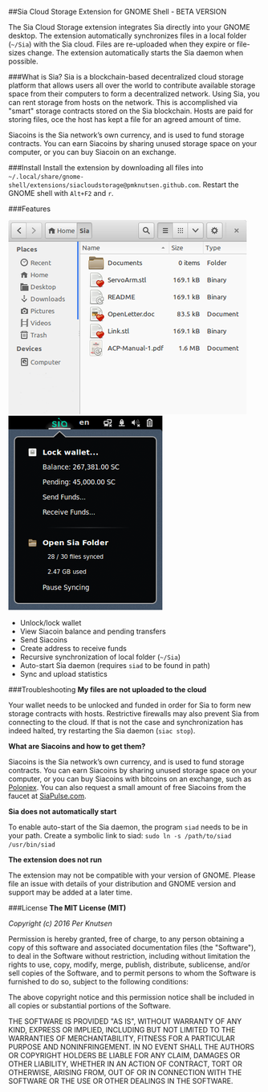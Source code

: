 ##Sia Cloud Storage Extension for GNOME Shell - BETA VERSION

The Sia Cloud Storage extension integrates Sia directly into your GNOME desktop. The extension automatically synchronizes files in a local folder (`~/Sia`) with the Sia cloud. Files are re-uploaded when they expire or file-sizes change. The extension automatically starts the Sia daemon when possible.

###What is Sia?
Sia is a blockchain-based decentralized cloud storage platform that allows users all over the world to contribute available storage space from their computers to form a decentralized network. Using Sia, you can rent storage from hosts on the network. This is accomplished via "smart" storage contracts stored on the Sia blockchain. Hosts are paid for storing files, oce the host has kept a file for an agreed amount of time.

Siacoins is the Sia network’s own currency, and is used to fund storage contracts. You can earn Siacoins by sharing unused storage space on your computer, or you can buy Siacoin on an exchange.

###Install
Install the extension by downloading all files into `~/.local/share/gnome-shell/extensions/siacloudstorage@pmknutsen.github.com`. Restart the GNOME shell with `Alt+F2` and `r`.

###Features

![Sia GNOME Extension](screenshot-2.png)
![Sia GNOME Extension](screenshot.png)

* Unlock/lock wallet
* View Siacoin balance and pending transfers
* Send Siacoins
* Create address to receive funds
* Recursive synchronization of local folder (`~/Sia`)
* Auto-start Sia daemon (requires `siad` to be found in path)
* Sync and upload statistics

###Troubleshooting
**My files are not uploaded to the cloud**

Your wallet needs to be unlocked and funded in order for Sia to form new storage contracts with hosts. Restrictive firewalls may also prevent Sia from connecting to the cloud. If that is not the case and synchronization has indeed halted, try restarting the Sia daemon (`siac stop`).

**What are Siacoins and how to get them?**

Siacoins is the Sia network’s own currency, and is used to fund storage contracts. You can earn Siacoins by sharing unused storage space on your computer, or you can buy Siacoins with bitcoins on an exchange, such as [Poloniex](http://poloniex.com). You can also request a small amount of free Siacoins from the faucet at [SiaPulse.com](http://siapulse.com/page/faucet).

**Sia does not automatically start**

To enable auto-start of the Sia daemon, the program `siad` needs to be in your path. Create a symbolic link to siad:
`sudo ln -s /path/to/siad /usr/bin/siad`

**The extension does not run**

The extension may not be compatible with your version of GNOME. Please file an issue with details of your distribution and GNOME version and support may be added at a later time.


###License
**The MIT License (MIT)**

*Copyright (c) 2016 Per Knutsen*

Permission is hereby granted, free of charge, to any person obtaining a copy of this software and associated documentation files (the "Software"), to deal in the Software without restriction, including without limitation the rights to use, copy, modify, merge, publish, distribute, sublicense, and/or sell copies of the Software, and to permit persons to whom the Software is furnished to do so, subject to the following conditions:

The above copyright notice and this permission notice shall be included in all copies or substantial portions of the Software.

THE SOFTWARE IS PROVIDED "AS IS", WITHOUT WARRANTY OF ANY KIND, EXPRESS OR IMPLIED, INCLUDING BUT NOT LIMITED TO THE WARRANTIES OF MERCHANTABILITY, FITNESS FOR A PARTICULAR PURPOSE AND NONINFRINGEMENT. IN NO EVENT SHALL THE AUTHORS OR COPYRIGHT HOLDERS BE LIABLE FOR ANY CLAIM, DAMAGES OR OTHER LIABILITY, WHETHER IN AN ACTION OF CONTRACT, TORT OR OTHERWISE, ARISING FROM, OUT OF OR IN CONNECTION WITH THE SOFTWARE OR THE USE OR OTHER DEALINGS IN THE SOFTWARE.